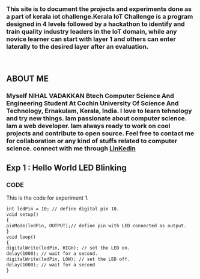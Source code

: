 

### This site is to document the projects and experiments done as a part of kerala iot challenge.Kerala IoT Challenge is a program designed in 4 levels followed by a hackathon to identify and train quality industry leaders in the IoT domain, while any novice learner can start with layer 1 and others can enter laterally to the desired layer after an evaluation.

<br/>

## ABOUT ME
### Myself NIHAL VADAKKAN Btech Computer Science And Engineering Student At Cochin University Of Science And Technology, Ernakulam, Kerala, India. I love to learn tehnology and try new things. Iam passionate about computer science. Iam a web developer. Iam always ready to work on cool projects and contribute to open source. Feel free to contact me for collaboration or any kind of stuffs related to computer science. connect with me through [LinKedin](https://github.com/nvadakkan20)

## Exp 1 : Hello World LED Blinking

### CODE

This is the code for experiment 1.

```markdown
int ledPin = 10; // define digital pin 10.
void setup()
{
pinMode(ledPin, OUTPUT);// define pin with LED connected as output.
}
void loop()
{
digitalWrite(ledPin, HIGH); // set the LED on.
delay(1000); // wait for a second.
digitalWrite(ledPin, LOW); // set the LED off.
delay(1000); // wait for a second
}

```


